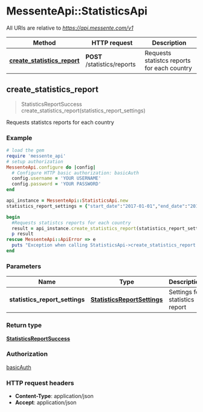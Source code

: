 # MessenteApi::StatisticsApi

All URIs are relative to *https://api.messente.com/v1*

Method | HTTP request | Description
------------- | ------------- | -------------
[**create_statistics_report**](StatisticsApi.md#create_statistics_report) | **POST** /statistics/reports | Requests statistcs reports for each country



## create_statistics_report

> StatisticsReportSuccess create_statistics_report(statistics_report_settings)

Requests statistcs reports for each country

### Example

```ruby
# load the gem
require 'messente_api'
# setup authorization
MessenteApi.configure do |config|
  # Configure HTTP basic authorization: basicAuth
  config.username = 'YOUR USERNAME'
  config.password = 'YOUR PASSWORD'
end

api_instance = MessenteApi::StatisticsApi.new
statistics_report_settings = {"start_date":"2017-01-01","end_date":"2019-06-20","message_types":["sms"]} # StatisticsReportSettings | Settings for statistics report

begin
  #Requests statistcs reports for each country
  result = api_instance.create_statistics_report(statistics_report_settings)
  p result
rescue MessenteApi::ApiError => e
  puts "Exception when calling StatisticsApi->create_statistics_report: #{e}"
end
```

### Parameters


Name | Type | Description  | Notes
------------- | ------------- | ------------- | -------------
 **statistics_report_settings** | [**StatisticsReportSettings**](StatisticsReportSettings.md)| Settings for statistics report | 

### Return type

[**StatisticsReportSuccess**](StatisticsReportSuccess.md)

### Authorization

[basicAuth](../README.md#basicAuth)

### HTTP request headers

- **Content-Type**: application/json
- **Accept**: application/json

